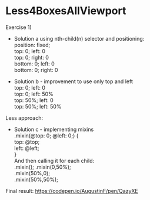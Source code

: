 # Less4BoxesAllViewport

Exercise 1)

- Solution a using nth-child(n) selector and positioning:<br> 
    position: fixed;<br>
    top: 0; left: 0<br>
    top: 0; right: 0<br>
    bottom: 0; left: 0<br>
    bottom: 0; right: 0<br>

- Solution b - improvement to use only top and left<br>
    top: 0; left: 0<br>
    top: 0; left: 50%<br>
    top: 50%; left: 0<br>
    top: 50%; left: 50%<br>

Less approach:<br>
- Solution c - implementing mixins<br>
.mixin(@top: 0; @left: 0;) {<br>
            top: @top;<br>
            left: @left;<br>
}<br>
And then calling it for each child:<br>
    .mixin();
    .mixin(0,50%);<br>
    .mixin(50%,0);<br>
    .mixin(50%,50%);<br>


Final result: https://codepen.io/AugustinF/pen/QazyXE

